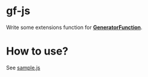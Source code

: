 # gf-js
Write some extensions function for [**GeneratorFunction**](https://developer.mozilla.org/en-US/docs/Web/JavaScript/Reference/Global_Objects/GeneratorFunction).

# How to use?
See [sample.js](./sample/sample.js) 